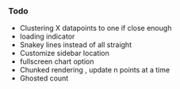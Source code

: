 ### Todo 

- Clustering X datapoints to one if close enough 
- loading indicator
- Snakey lines instead of all straight 
- Customize sidebar location 
- fullscreen chart option
- Chunked rendering , update n points at a time
- Ghosted count
